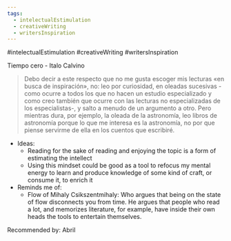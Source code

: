```yaml
---
tags:
  - intelectualEstimulation
  - creativeWriting
  - writersInspiration
---
```

#intelectualEstimulation #creativeWriting #writersInspiration

Tiempo cero - Italo Calvino

> Debo decir a este respecto que no me gusta escoger mis lecturas «en busca de inspiración», no: leo por curiosidad, en oleadas sucesivas -como ocurre a todos los que no hacen un estudio especializado y como creo también que ocurre con las lecturas no especializadas de los especialistas-, y salto a menudo de un argumento a otro. Pero mientras dura, por ejemplo, la oleada de la astronomía, leo libros de astronomía porque lo que me interesa es la astronomía, no por que piense servirme de ella en los cuentos que escribiré.

* Ideas:
	* Reading for the sake of reading and enjoying the topic is a form of estimating the intellect
	* Using this mindset could be good as a tool to refocus my mental energy to learn and produce knowledge of some kind of craft, or consume it, to enrich it
* Reminds me of:
	* Flow of Mihaly Csikszentmihaly: Who argues that being on the state of flow disconnects you from time. He argues that people who read a lot, and memorizes literature, for example, have inside their own heads the tools to entertain  themselves.


Recommended by: Abril
